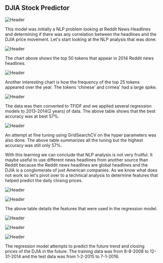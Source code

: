 ## DJIA Stock Predictor
![Header](https://github.com/khtaho/Stock_Predictor/blob/master/candlestick-charts.png "Header")

This model was initially a NLP problem looking at Reddit News Headlines and determining if there was any correlation between the headlines and the DJIA price movement. Let's start looking at the NLP analysis that was done.

![Header](https://github.com/khtaho/Stock_Predictor/blob/master/newplot(1).png "Header")

The chart above shows the top 50 tokens that appear in 2014 Reddit news headlines.



![Header](https://github.com/khtaho/Stock_Predictor/blob/master/plot1.png "Header")

Another interesting chart is how the frequency of the top 25 tokens appeared over the year. The tokens 'chinese' and crimea' had a large spike.



![Header](https://github.com/khtaho/Stock_Predictor/blob/master/accuracy.png "Header")

The data was then converted to TFIDF and we applied several regression models to 2013-2014(2 years) of data.  The above table shows that the best accuracy was at best 57%.



![Header](https://github.com/khtaho/Stock_Predictor/blob/master/grid%20search.jpg "Header")


An attempt at fine tuning using GridSearchCV on the hyper parameters was also done.  The above table summarizes all the tuning but the highest accuracy was still only 57%.


With this learning we can conclude that NLP analysis is not very fruitful. It maybe useful to use different news headlines from another source than Reddit because the Reddit news headlines are global headlines and the DJIA is a conglomerate of just American companies. As we know what does not work so let's pivot over to a technical analysis to determine features that helped predict the daily closing prices. 



![Header](https://github.com/khtaho/Stock_Predictor/blob/master/stock%20features1a.jpg "Header")


![Header](https://github.com/khtaho/Stock_Predictor/blob/master/stock%20features2.png "Header")

The above table details the features that were used in the regression model.


![Header](https://github.com/khtaho/Stock_Predictor/blob/master/stock%20regression.png "Header")

![Header](https://github.com/khtaho/Stock_Predictor/blob/master/5%20day%20stock%20forecast.png "Header")


![Header](https://github.com/khtaho/Stock_Predictor/blob/master/error%20chart.png "Header")

The regression model attempts to predict the future trend and closing prices of the DJIA in the future. The training data was from 8-8-2008 to 12-31-2014 and the test data was from 1-2-2015 to 7-1-2016.
